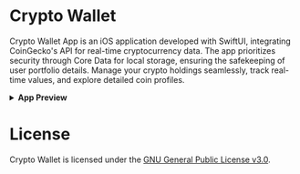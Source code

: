 # Crypto Wallet

Crypto Wallet App is an iOS application developed with SwiftUI, integrating CoinGecko's API for real-time cryptocurrency data. The app prioritizes security through Core Data for local storage, ensuring the safekeeping of user portfolio details. Manage your crypto holdings seamlessly, track real-time values, and explore detailed coin profiles. 

<details>

<summary> <strong> App Preview </strong> </summary>
  
---
## Onboarding
![1](https://github.com/aumChauhan/Crypto_Wallet/assets/83302656/ff7dc142-0735-4a15-aae3-c9f9d008536b)

---
## Home Tab (Live Prices)
![2](https://github.com/aumChauhan/Crypto_Wallet/assets/83302656/f247872f-6f51-4518-b572-2c0a11d8a1cd)

---
## Coin Info
![3](https://github.com/aumChauhan/Crypto_Wallet/assets/83302656/ac725216-aab2-41e1-b3fa-30729b9c8e33)

---
## User's Portfolio
![4](https://github.com/aumChauhan/Crypto_Wallet/assets/83302656/a94bf6d9-381e-4a08-90d3-cc4c6f8e8689)

---
## Add & Edit Coin's
![5](https://github.com/aumChauhan/Crypto_Wallet/assets/83302656/2c91aa6f-6335-47e6-9dd1-a9f0455020ea)

---
## News Tab
![6](https://github.com/aumChauhan/Crypto_Wallet/assets/83302656/7f41a35b-b5e9-4a9c-a915-0cfe723a798c)

---
## App Settings
![7](https://github.com/aumChauhan/Crypto_Wallet/assets/83302656/a4595c1a-ab75-49d5-81c8-4e7aa8b731e9)

</details>

# License
Crypto Wallet is licensed under the [GNU General Public License v3.0](LICENSE).
